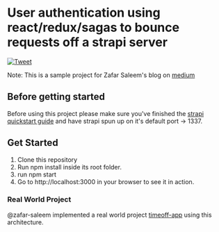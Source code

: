 # User authentication using react/redux/sagas to bounce requests off a strapi server
[![Tweet](https://img.shields.io/twitter/url/http/shields.io.svg?style=social)](https://twitter.com/intent/tweet?text=How%20to%20set%20up%20user%20authentication%20using%20React%20Redux%20and%20Redux%20Saga&url=https://medium.freecodecamp.org/login-using-react-redux-redux-saga-86b26c8180e)

Note: This is a sample project for Zafar Saleem's blog on [medium](https://medium.com/@zafarsaleem/login-using-react-redux-redux-saga-86b26c8180e)

## Before getting started
Before using this project please make sure you've finished the [strapi quickstart guide](https://docs.strapi.io/developer-docs/latest/getting-started/quick-start.html) and have strapi spun up on it's default port -> 1337.

## Get Started
1. Clone this repository
2. Run npm install inside its root folder.
3. run npm start
4. Go to http://localhost:3000 in your browser to see it in action.

### Real World Project
@zafar-saleem implemented a real world project [timeoff-app](https://github.com/zafar-saleem/timeoff-app) using this architecture.
